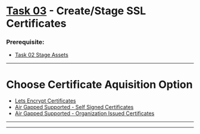 # [Task 03](../tasks/certificates/) - Create/Stage SSL Certificates
### Prerequisite:
  + [Task 02 Stage Assets]     
--------------------------------------------------------------------------------
# Choose Certificate Aquisition Option
  + [Lets Encrypt Certificates]
  + [Air Gapped Supported - Self Signed Certificates]
  + [Air Gapped Supported - Organization Issued Certificates]

--------------------------------------------------------------------------------
[Lets Encrypt Certificates]:../tasks/certificates/LetsEncrypt.md    
[Air Gapped Supported - Self Signed Certificates]:../tasks/certificates/SelfSigned.md
[Air Gapped Supported - Organization Issued Certificates]:../tasks/certificates/OrganizationIssued.md
--------------------------------------------------------------------------------
[Task 01 Prerequisites]:manual/01_Prerequisites.md
[Task 02 Stage Assets]:manual/02_StageAssets.md
[Task 03 Certificates]:manual/03_Certificates.md
[Task 04 Setup AWS VPC]:manual/04_SetupVPC.md
[Task 05 Configure Route53 DNS]:manual/05_Route53DNS.md
[Task 06 Setup Target Groups]:manual/06_TargetGroups.md
[Task 07 Setup Load Balancers]:manual/07_LoadBalancers.md
[Task 08 Setup Security Groups]:manual/08_SecurityGroups.md
[Task 09 Setup IAM Roles]:manual/09_IAMRoles.md
[Task 10 Image Registry Instance]:manual/10_ImageRegistryInstance.md
[Task 11 Image Registry Mirror & Services]:manual/11_ImageRegistryServices.md
[Task 12 Build Nodes]:manual/12_BuildNodes.md
[Task 13 Deploy]:manual/13_Deploy.md
